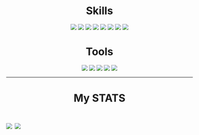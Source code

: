 <h1 align="center">Skills</h1>
<div align="center">
  <img src="https://img.shields.io/badge/-Python-yellow?style=for-the-badge&logo=python&logoColor=white"/>
  <img src="https://img.shields.io/badge/-C-orange?style=for-the-badge&logo=c&logoColor=white"/>
  <img src="https://img.shields.io/badge/-Java-1572B6?style=for-the-badge&logo=java&logoColor=white"/>
  <img src="https://img.shields.io/badge/-Arduino-1572B6?style=for-the-badge&logo=arduino&logoColor=white"/>
  <img src="https://img.shields.io/badge/assembly-%23ED8B00.svg?&style=for-the-badge&logo=automatic&logoColor=white"/>
  <img src="https://img.shields.io/badge/git%20-%FCC624.svg?&style=for-the-badge&logo=git&logoColor=white"/>
  <img src="https://img.shields.io/badge/HTML5-E34F26?style=for-the-badge&logo=html5&logoColor=white"/>
  <img src="https://img.shields.io/badge/CSS3-1572B6?style=for-the-badge&logo=css3&logoColor=white"/>
</div>
<h1 align="center">Tools</h1>
<div align="center">
  <img src="https://img.shields.io/static/v1?label=IDE&message=Eclipse&color=blue&logo=eclipse&style=for-the-badge&logoColor=white">
  <img src="https://img.shields.io/static/v1?label=Distro&message=Arch&color=blue&logo=arch-linux&style=for-the-badge&logoColor=white">
  <img src="https://img.shields.io/static/v1?label=Shell&message=BASH&color=black&logo=powershell&style=for-the-badge&logoColor=white">
  <img src="https://img.shields.io/static/v1?&label=Editor&message=VS%20Code&color=blue&logo=visual-studio-code&style=for-the-badge&logoColor=light%20blue">
  <img src="https://img.shields.io/static/v1?&label=Browser&message=Brave&color=blue&logo=brave&style=for-the-badge&logoColor=white">
</div>

---

<h1 align="center">My STATS<h1>

<a href="https://github.com/gyro7/gyro7">
   <img align="center" src="https://github-readme-stats.vercel.app/api/top-langs/?username=gyro7&hide_border=true&theme=radical"/></a>
<a href="https://github.com/gyro7/gyro7">
  <img align="center" src="https://github-readme-stats.gyro7.vercel.app/api?username=gyro7&hide_border=true&show_icons=true&count_private=true&langs_count=10&theme=radical"/>
</a>
